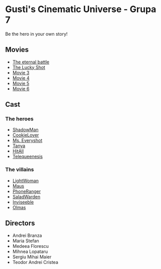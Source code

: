 # Gusti's Cinematic Universe - Grupa 7

Be the hero in your own story!

## Movies

- [The eternal battle](./Movies/EternalBattle.md)
- [The Lucky Shot](./Movies/TheLuckyShot.md)
- [Movie 3](./Movies/EternalBattle.md)
- [Movie 4](./Movies/EternalBattle.md)
- [Movie 5](./Movies/EternalBattle.md)
- [Movie 6](./Movies/EternalBattle.md)

## Cast

### The heroes

- [ShadowMan](./Cast/Heroes/ShadowMan.md)
- [CookieLover](./Cast/Heroes/CookieLover.md)
- [Ms. Everyshot](./Cast/Heroes/MsEveryshot.md)
- [Tanya](./Cast/Heroes/Tanya.md)
- [HitAll](./Cast/Heroes/HitAll.md)
- [Telequeenesis](./Cast/Heroes/Telequeenesis.md)

### The villains

- [LightWoman](./Cast/Villains/LightWoman.md)
- [Maus](./Cast/Villains/Maus.md)
- [PhoneRanger](./Cast/Villains/PhoneRanger.md)
- [SaladWarden](./Cast/Villains/SaladWarden.md)
- [Inviseeble](./Cast/Villains/Inviseeble.md)
- [Olmas](./Cast/Villains/Olmas.md)

## Directors

- Andrei Branza
- Maria Stefan
- Medeea Florescu
- Mihnea Lopataru
- Sergiu Mihai Maier
- Teodor Andrei Cristea

